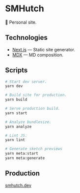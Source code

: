 # SMHutch

🌿 Personal site.

## Technologies

* [Next.js](https://nextjs.org/) — Static site generator.
* [MDX](https://mdxjs.com/) — MD composition.

## Scripts

``` sh
# Start dev server.
yarn dev

# Build site for production.
yarn build

# Serve production build.
yarn start

# Analyze bundlesize.
yarn analyze

# Lint JS.
yarn lint

# Generate sketch previews
yarn meta:start
yarn meta:generate
```

## Production

[smhutch.dev](https://smhutch.dev)
